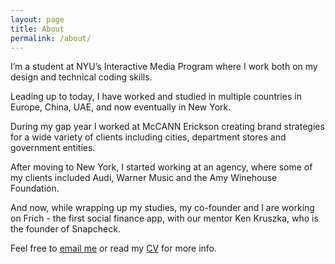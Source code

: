 ```yaml
---
layout: page
title: About
permalink: /about/
---
```


I’m a student at NYU’s Interactive Media Program where I work both on my design and technical coding skills.


Leading up to today, I have worked and studied in multiple countries in Europe, China, UAE, and now eventually in New York.


During my gap year I worked at McCANN Erickson creating brand strategies for a wide variety of clients including cities, department stores and government entities.


After moving to New York, I started working at an agency, where some of my clients included Audi, Warner Music and the Amy Winehouse Foundation.


And now, while wrapping up my studies, my co-founder and I are working on Frich - the first social finance app, with our mentor Ken Kruszka, who is the founder of Snapcheck. 


Feel free to [email me](mailto:aleksandra.medd@gmail.com) or read my [CV](/images/aleksandra-medina-2020.pdf) for more info.

